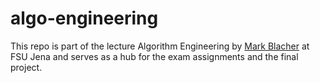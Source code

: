 # algo-engineering

This repo is part of the lecture Algorithm Engineering by [Mark Blacher](https://www.ti2.uni-jena.de/44/mark-blacher) at FSU Jena and serves as a hub for the exam assignments and the final project.
